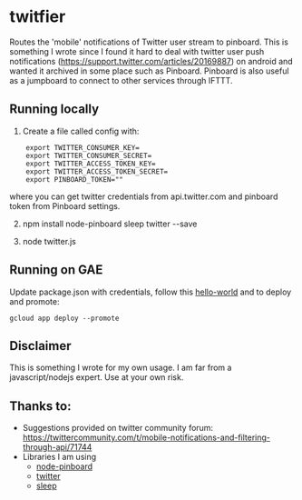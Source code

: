 # twitfier
Routes the 'mobile' notifications of Twitter user stream to pinboard.
This is something I wrote since I found it hard to deal with twitter
user push notifications (https://support.twitter.com/articles/20169887)
on android and wanted it archived in some place such as Pinboard.
Pinboard is also useful as a jumpboard to connect to other services
through IFTTT.

## Running locally

1. Create a file called config with:
```
    export TWITTER_CONSUMER_KEY=
    export TWITTER_CONSUMER_SECRET=
    export TWITTER_ACCESS_TOKEN_KEY=
    export TWITTER_ACCESS_TOKEN_SECRET=
    export PINBOARD_TOKEN=""
```
where you can get twitter credentials from api.twitter.com and pinboard
token from Pinboard settings.

2. npm install node-pinboard sleep twitter --save

3. node twitter.js

## Running on GAE

Update package.json with credentials, 
follow this [hello-world](https://cloud.google.com/nodejs/getting-started/hello-world) 
and to deploy and promote:

    gcloud app deploy --promote


## Disclaimer
This is something I wrote for my own usage. I am far from a javascript/nodejs expert.
Use at your own risk.

## Thanks to:
* Suggestions provided on twitter community forum: https://twittercommunity.com/t/mobile-notifications-and-filtering-through-api/71744
* Libraries I am using 
    - [node-pinboard](https://github.com/maxmechanic/node-pinboard)
    - [twitter](https://www.npmjs.com/package/twitter)
    - [sleep](https://www.npmjs.com/package/sleep)
